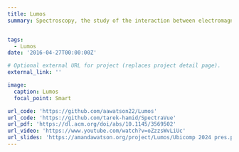 ```yaml
---
title: Lumos
summary: Spectroscopy, the study of the interaction between electromagnetic radiation and matter, is a vital technique in many disciplines. This technique is limited to lab settings, and, as such, sensing is isolated and infrequent. Thus, it can only provide a brief snapshot of the monitored parameter. Wearable technology brings sensing and tracking technologies out into everyday life, creating longitudinal datasets that provide more insight into the monitored parameter. Lumos is an open-source device for wearable spectroscopy research. Lumos can facilitate on-body spectroscopy research in health monitoring, athletics, rehabilitation, and more. SpectraVue, an interactive web application that allows for visualization of Lumos spectral data. Utilizing a user-friendly interface, SpectraVue enables researchers to quickly generate three-dimensional plots from Lumos data stored in csv or text files, providing a comprehensive view of the spectral response of the medium under investigation. Additionally, SpectraVue offers features such as comparison of spectral data with a clinical biomarker, various data export options, and interactive plotting, further enhancing the user experience and researcher efficiency. The output graphs can be used to provide a standardization of spectral responses across a wide range of mediums, including characterization of these responses in clinical biomarkers such as glucose and alcohol. SpectraVue aims to facilitate these investigations by streamlining the data processing and visualization workflow, thereby accelerating clinical diagnostic research.


tags:
  - Lumos
date: '2016-04-27T00:00:00Z'

# Optional external URL for project (replaces project detail page).
external_link: ''

image:
  caption: Lumos
  focal_point: Smart

url_code: 'https://github.com/aawatson22/Lumos'
url_code: 'https://github.com/tarek-hamid/SpectraVue'
url_pdf: 'https://dl.acm.org/doi/abs/10.1145/3569502'
url_video: 'https://www.youtube.com/watch?v=oZzzsWvLiUc'
url_slides: 'https://amandawatson.org/project/Lumos/Ubicomp 2024 pres.pdf'
---
```


